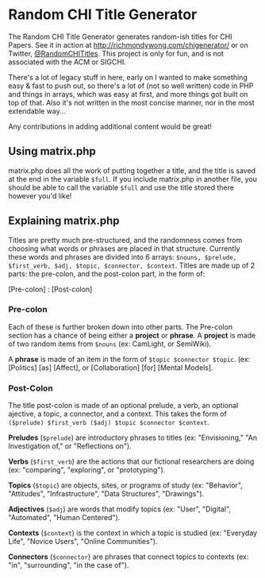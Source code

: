 # Random CHI Title Generator

The Random CHI Title Generator generates random-ish titles for CHI Papers. See it in action at http://richmondywong.com/chigenerator/ or on Twitter, [@RandomCHITitles](https://twitter.com/randomchititles). This project is only for fun, and is not associated with the ACM or SIGCHI.

There's a lot of legacy stuff in here, early on I wanted to make something easy & fast to push out, so there's a lot of (not so well written) code in PHP and things in arrays, which was easy at first, and more things got built on top of that. Also it's not written in the most concise manner, nor in the most extendable way...

Any contributions in adding additional content would be great! 

## Using matrix.php
matrix.php does all the work of putting together a title, and the title is saved at the end in the variable `$full`. If you include matrix.php in another file, you should be able to call the variable `$full` and use the title stored there however you'd like!

## Explaining matrix.php
Titles are pretty much pre-structured, and the randomness comes from choosing what words or phrases are placed in that structure. Currently these words and phrases are divided into 6 arrays: `$nouns, $prelude, $first_verb, $adj, $topic, $connector, $context`. Titles are made up of 2 parts: the pre-colon, and the post-colon part, in the form of:

[Pre-colon] : [Post-colon]

### Pre-colon

Each of these is further broken down into other parts. The Pre-colon section has a chance of being either a **project** or **phrase**. 
A **project** is made of two random items from `$nouns` (ex: CamLight, or SemiWiki). 

A **phrase** is made of an item in the form of `$topic $connector $topic`. (ex: [Politics] [as] [Affect], or [Collaboration] [for] [Mental Models].

### Post-Colon

The title post-colon is made of an optional prelude, a verb, an optional ajective, a topic, a connector, and a context. This takes the form of `($prelude) $first_verb ($adj) $topic $connector $context`.

**Preludes** (`$prelude`) are introductory phrases to titles (ex: "Envisioning," "An Investigation of," or "Reflections on").

**Verbs** (`$first_verb`) are the actions that our fictional researchers are doing (ex: "comparing", "exploring", or "prototyping").

**Topics** (`$topic`) are objects, sites, or programs of study (ex: "Behavior", "Attitudes", "Infrastructure", "Data Structures", "Drawings").

**Adjectives** (`$adj`) are words that modify topics (ex: "User", "Digital", "Automated", "Human Centered").

**Contexts** (`$context`) is the context in which a topic is studied (ex: "Everyday Life", "Novice Users", "Online Communities").

**Connectors** (`$connector`) are phrases that connect topics to contexts (ex: "in", "surrounding", "in the case of").
